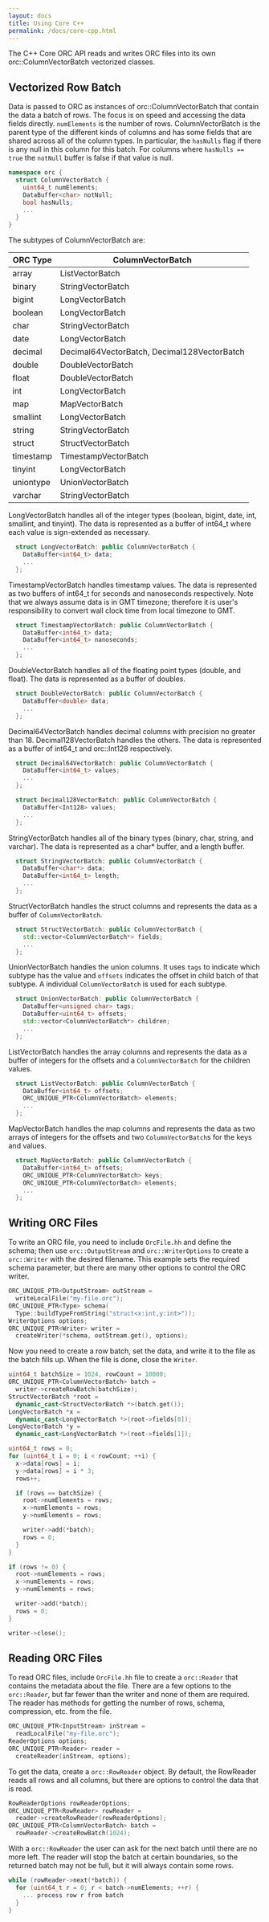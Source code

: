 ```yaml
---
layout: docs
title: Using Core C++
permalink: /docs/core-cpp.html
---
```


The C++ Core ORC API reads and writes ORC files into its own
orc::ColumnVectorBatch vectorized classes.

## Vectorized Row Batch

Data is passed to ORC as instances of orc::ColumnVectorBatch
that contain the data a batch of rows. The focus is on speed and
accessing the data fields directly. `numElements` is the number
of rows. ColumnVectorBatch is the parent type of the different
kinds of columns and has some fields that are shared across
all of the column types. In particular, the `hasNulls` flag
if there is any null in this column for this batch. For columns
where `hasNulls == true` the `notNull` buffer is false if that
value is null.

~~~ cpp
namespace orc {
  struct ColumnVectorBatch {
    uint64_t numElements;
    DataBuffer<char> notNull;
    bool hasNulls;
    ...
  }
}
~~~

The subtypes of ColumnVectorBatch are:

| ORC Type | ColumnVectorBatch |
| -------- | ------------- |
| array | ListVectorBatch |
| binary | StringVectorBatch |
| bigint | LongVectorBatch |
| boolean | LongVectorBatch |
| char | StringVectorBatch |
| date | LongVectorBatch |
| decimal | Decimal64VectorBatch, Decimal128VectorBatch |
| double | DoubleVectorBatch |
| float | DoubleVectorBatch |
| int | LongVectorBatch |
| map | MapVectorBatch |
| smallint | LongVectorBatch |
| string | StringVectorBatch |
| struct | StructVectorBatch |
| timestamp | TimestampVectorBatch |
| tinyint | LongVectorBatch |
| uniontype | UnionVectorBatch |
| varchar | StringVectorBatch |

LongVectorBatch handles all of the integer types (boolean, bigint,
date, int, smallint, and tinyint). The data is represented as a
buffer of int64_t where each value is sign-extended as necessary.

~~~ cpp
  struct LongVectorBatch: public ColumnVectorBatch {
    DataBuffer<int64_t> data;
    ...
  };
~~~

TimestampVectorBatch handles timestamp values. The data is
represented as two buffers of int64_t for seconds and nanoseconds
respectively. Note that we always assume data is in GMT timezone;
therefore it is user's responsibility to convert wall clock time
from local timezone to GMT.

~~~ cpp
  struct TimestampVectorBatch: public ColumnVectorBatch {
    DataBuffer<int64_t> data;
    DataBuffer<int64_t> nanoseconds;
    ...
  };
~~~

DoubleVectorBatch handles all of the floating point types
(double, and float). The data is represented as a buffer of doubles.

~~~ cpp
  struct DoubleVectorBatch: public ColumnVectorBatch {
    DataBuffer<double> data;
    ...
  };
~~~

Decimal64VectorBatch handles decimal columns with precision no
greater than 18. Decimal128VectorBatch handles the others. The data
is represented as a buffer of int64_t and orc::Int128 respectively.

~~~ cpp
  struct Decimal64VectorBatch: public ColumnVectorBatch {
    DataBuffer<int64_t> values;
    ...
  };

  struct Decimal128VectorBatch: public ColumnVectorBatch {
    DataBuffer<Int128> values;
    ...
  };
~~~

StringVectorBatch handles all of the binary types (binary,
char, string, and varchar). The data is represented as a char* buffer,
and a length buffer.

~~~ cpp
  struct StringVectorBatch: public ColumnVectorBatch {
    DataBuffer<char*> data;
    DataBuffer<int64_t> length;
    ...
  };
~~~

StructVectorBatch handles the struct columns and represents
the data as a buffer of `ColumnVectorBatch`.

~~~ cpp
  struct StructVectorBatch: public ColumnVectorBatch {
    std::vector<ColumnVectorBatch*> fields;
    ...
  };
~~~

UnionVectorBatch handles the union columns. It uses `tags`
to indicate which subtype has the value and `offsets` indicates
the offset in child batch of that subtype. A individual
`ColumnVectorBatch` is used for each subtype.

~~~ cpp
  struct UnionVectorBatch: public ColumnVectorBatch {
    DataBuffer<unsigned char> tags;
    DataBuffer<uint64_t> offsets;
    std::vector<ColumnVectorBatch*> children;
    ...
  };
~~~

ListVectorBatch handles the array columns and represents
the data as a buffer of integers for the offsets and a
`ColumnVectorBatch` for the children values.

~~~ cpp
  struct ListVectorBatch: public ColumnVectorBatch {
    DataBuffer<int64_t> offsets;
    ORC_UNIQUE_PTR<ColumnVectorBatch> elements;
    ...
  };
~~~

MapVectorBatch handles the map columns and represents the data
as two arrays of integers for the offsets and two `ColumnVectorBatch`s
for the keys and values.

~~~ cpp
  struct MapVectorBatch: public ColumnVectorBatch {
    DataBuffer<int64_t> offsets;
    ORC_UNIQUE_PTR<ColumnVectorBatch> keys;
    ORC_UNIQUE_PTR<ColumnVectorBatch> elements;
    ...
  };
~~~

## Writing ORC Files

To write an ORC file, you need to include `OrcFile.hh` and define
the schema; then use `orc::OutputStream` and `orc::WriterOptions`
to create a `orc::Writer` with the desired filename. This example
sets the required schema parameter, but there are many other
options to control the ORC writer.

~~~ cpp
ORC_UNIQUE_PTR<OutputStream> outStream =
  writeLocalFile("my-file.orc");
ORC_UNIQUE_PTR<Type> schema(
  Type::buildTypeFromString("struct<x:int,y:int>"));
WriterOptions options;
ORC_UNIQUE_PTR<Writer> writer =
  createWriter(*schema, outStream.get(), options);
~~~

Now you need to create a row batch, set the data, and write it to the file
as the batch fills up. When the file is done, close the `Writer`.

~~~ cpp
uint64_t batchSize = 1024, rowCount = 10000;
ORC_UNIQUE_PTR<ColumnVectorBatch> batch =
  writer->createRowBatch(batchSize);
StructVectorBatch *root =
  dynamic_cast<StructVectorBatch *>(batch.get());
LongVectorBatch *x =
  dynamic_cast<LongVectorBatch *>(root->fields[0]);
LongVectorBatch *y =
  dynamic_cast<LongVectorBatch *>(root->fields[1]);

uint64_t rows = 0;
for (uint64_t i = 0; i < rowCount; ++i) {
  x->data[rows] = i;
  y->data[rows] = i * 3;
  rows++;

  if (rows == batchSize) {
    root->numElements = rows;
    x->numElements = rows;
    y->numElements = rows;

    writer->add(*batch);
    rows = 0;
  }
}

if (rows != 0) {
  root->numElements = rows;
  x->numElements = rows;
  y->numElements = rows;

  writer->add(*batch);
  rows = 0;
}

writer->close();
~~~

## Reading ORC Files

To read ORC files, include `OrcFile.hh` file to create a `orc::Reader`
that contains the metadata about the file. There are a few options to
the `orc::Reader`, but far fewer than the writer and none of them are
required. The reader has methods for getting the number of rows,
schema, compression, etc. from the file.

~~~ cpp
ORC_UNIQUE_PTR<InputStream> inStream =
  readLocalFile("my-file.orc");
ReaderOptions options;
ORC_UNIQUE_PTR<Reader> reader =
  createReader(inStream, options);
~~~

To get the data, create a `orc::RowReader` object. By default,
the RowReader reads all rows and all columns, but there are
options to control the data that is read.

~~~ cpp
RowReaderOptions rowReaderOptions;
ORC_UNIQUE_PTR<RowReader> rowReader =
  reader->createRowReader(rowReaderOptions);
ORC_UNIQUE_PTR<ColumnVectorBatch> batch =
  rowReader->createRowBatch(1024);
~~~

With a `orc::RowReader` the user can ask for the next batch until there
are no more left. The reader will stop the batch at certain boundaries,
so the returned batch may not be full, but it will always contain some rows.

~~~ cpp
while (rowReader->next(*batch)) {
  for (uint64_t r = 0; r < batch->numElements; ++r) {
    ... process row r from batch
  }
}
~~~
